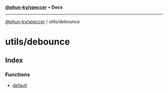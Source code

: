 [**@phun-ky/speccer**](../../README.md) • **Docs**

***

[@phun-ky/speccer](../../README.md) / utils/debounce

# utils/debounce

## Index

### Functions

- [default](functions/default.md)

